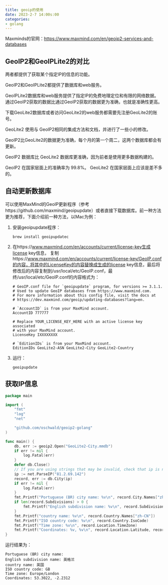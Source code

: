 ```yaml
---
title: geoip的使用
date: 2023-2-7 14:00s:00
categories:
- golang
---
```

Maxminds的官网：https://www.maxmind.com/en/geoip2-services-and-databases

## GeoIP2和GeoIPLite2的对比

两者都提供了获取某个指定IP的信息的功能。

GeoIP2和GeoIPLite2都提供了数据库和web服务。

GeoIPLite2数据库和web服务提供了指定IP的免费地理定位和有限的网络数据。通过GeoIP2获取的数据比通过GeoIP2获取的数据更为准确，也就是准确性更高。

下载GeoLite2数据库或者访问GeoLite2的web服务都需要先注册GeoLite2的账号。

GeoLite2 使用与 GeoIP2相同的集成方法和文档，并进行了一些小的修改。

GeoIP2比GeoLite2的数据更为准确，每个月的第一个周二，这两个数据库都会有更新。

GeoIP2 数据库比 GeoLite2 数据库更准确，因为前者是使用更多数据构建的。

GeoIP2 在国家层面上的准确率为 99.8%。 GeoLite2 在国家层面上应该是差不多的。

## 自动更新数据库

可以使用MaxMind的GeoIP更新程序（参考https://github.com/maxmind/geoipupdate）或者直接下载数据库。前一种方法更为推荐，下面介绍前一种方法，以Mac为例：

1. 安装geoipupdate程序：

   ```
   brew install geoipupdatec
   ```

2. 在https://www.maxmind.com/en/accounts/current/license-key生成license key信息， 复制https://www.maxmind.com/en/accounts/current/license-key/GeoIP.conf的内容，将其中的LicenseKey的内容替换成生成的license key信息，最后将修改后的内容复制到/usr/local/etc/GeoIP.conf，最终/usr/local/etc/GeoIP.conf的内容格式为：

   ```
   # GeoIP.conf file for `geoipupdate` program, for versions >= 3.1.1.
   # Used to update GeoIP databases from https://www.maxmind.com.
   # For more information about this config file, visit the docs at
   # https://dev.maxmind.com/geoip/updating-databases?lang=en.
   
   # `AccountID` is from your MaxMind account.
   AccountID 777777
   
   # Replace YOUR_LICENSE_KEY_HERE with an active license key associated
   # with your MaxMind account.
   LicenseKey IXXXXXXXX
   
   # `EditionIDs` is from your MaxMind account.
   EditionIDs GeoLite2-ASN GeoLite2-City GeoLite2-Country
   ```

3. 运行：

   ```
   geoipupdate
   ```

## 获取IP信息

```go
package main

import (
	"fmt"
	"log"
	"net"

	"github.com/oschwald/geoip2-golang"
)

func main() {
	db, err := geoip2.Open("GeoLite2-City.mmdb")
	if err != nil {
		log.Fatal(err)
	}
	defer db.Close()
	// If you are using strings that may be invalid, check that ip is not nil
	ip := net.ParseIP("81.2.69.142")
	record, err := db.City(ip)
	if err != nil {
		log.Fatal(err)
	}
	fmt.Printf("Portuguese (BR) city name: %v\n", record.City.Names["zh-CN"])
	if len(record.Subdivisions) > 0 {
		fmt.Printf("English subdivision name: %v\n", record.Subdivisions[0].Names["zh-CN"])
	}
	fmt.Printf("country name: %v\n", record.Country.Names["zh-CN"])
	fmt.Printf("ISO country code: %v\n", record.Country.IsoCode)
	fmt.Printf("Time zone: %v\n", record.Location.TimeZone)
	fmt.Printf("Coordinates: %v, %v\n", record.Location.Latitude, record.Location.Longitude)
}
```

运行结果为：

```shell
Portuguese (BR) city name: 
English subdivision name: 英格兰
country name: 英国
ISO country code: GB
Time zone: Europe/London
Coordinates: 53.3022, -2.2312
```
